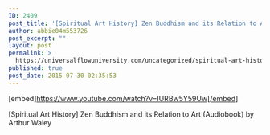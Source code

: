 ```yaml
---
ID: 2409
post_title: '[Spiritual Art History] Zen Buddhism and its Relation to Art (Audiobook) by Arthur Waley'
author: abbie04m553726
post_excerpt: ""
layout: post
permalink: >
  https://universalflowuniversity.com/uncategorized/spiritual-art-history-zen-buddhism-and-its-relation-to-art-audiobook-by-arthur-waley/
published: true
post_date: 2015-07-30 02:35:53
---
```

[embed]https://www.youtube.com/watch?v=lURBw5Y59Uw[/embed]<br>
<p>[Spiritual Art History] Zen Buddhism and its Relation to Art (Audiobook) by Arthur Waley</p>